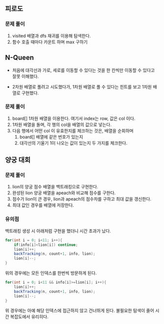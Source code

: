 ## 피로도

### 문제 풀이
1. visited 배열과 dfs 재귀를 이용해 탐색한다.
2. 함수 호출 때마다 카운트 하며 max 구하기


## N-Queen
- 처음에 대각선과 가로, 세로를 이동할 수 있다는 것을 한 칸씩만 이동할 수 있다고 잘못 이해했다.

- 2차원 배열로 풀려고 시도했다가, 1차원 배열로 풀 수 있다는 힌트를 보고 1차원 배열로 구현했다.

### 문제 풀이
1. board[] 1차원 배열을 이용한다. 여기서 index는 row, 값은 col 이다.
2. 1차원 배열을 돌며, 각 행의 col을 배열의 값으로 넣는다.
3. 다음 행에서 어떤 col 이 유효한지를 체크하는 것은, 배열을 순회하며
   1. board[] 배열에 같은 번호가 있는지
   2. 대각선의 기울기 1이 나오는 값이 있는지
  두 가지를 체크한다.


## 양궁 대회

### 문제 풀이
1. lion의 양궁 점수 배열을 백트래킹으로 구현한다.
2. 완성된 lion 양궁 배열을 apeach와 비교해 점수를 구한다.
3. 점수가 lion이 큰 경우, lion과 apeach의 점수차를 구하고 최대 값을 갱신한다.
4. 최대 값인 경우를 배열에 저장한다.

### 유의점
백트래킹 생성 시 아래처럼 구현을 했더니 시간 초과가 났다.

```java
for(int i = 0; i<11; i++){
    if(info[i]<lion[i]) continue;
    lion[i]++;
    backTracking(n, count+1, info, lion);
    lion[i]--;
}
```
위의 경우에는 모든 인덱스를 한번씩 방문하게 된다.


```java
for(int i = 0; i<11 && info[i]>=lion[i]; i++){
    lion[i]++;
    backTracking(n, count+1, info, lion);
    lion[i]--;
}
```
위 경우에는 아예 해당 인덱스에 접근하지 않고 건너뛰게 된다. 불필요한 탐색이 줄어 시간 복잡도에서 유리히다.